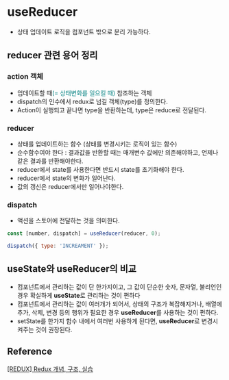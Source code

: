 # useReducer

- 상태 업데이트 로직을 컴포넌트 밖으로 분리 가능하다.

## reducer 관련 용어 정리

### action 객체

- 업데이트할 때<span style="color: teal">(= 상태변화를 일으킬 때)</span> 참조하는 객체
- dispatch의 인수에서 redux로 넘길 객체(type)를 정의한다.
- Action이 실행되고 끝나면 type을 반환하는데, type은 reduce로 전달된다.

### reducer

- 상태를 업데이트하는 함수 (상태를 변경시키는 로직이 있는 함수)
- 순수함수여야 한다 : 결과값을 반환할 때는 매개변수 값에만 의존해야하고, 언제나 같은 결과를 반환해야한다.
- reducer에서 state를 사용한다면 반드시 state를 초기화해야 한다.
- reducer에서 state의 변화가 일어난다.
- 값의 갱신은 reducer에서만 일어나야한다.

### dispatch

- 액션을 스토어에 전달하는 것을 의미한다.

```js
const [number, dispatch] = useReducer(reducer, 0);

dispatch({ type: 'INCREAMENT' });
```

## useState와 useReducer의 비교

- 컴포넌트에서 관리하는 값이 단 한가지이고, 그 값이 단순한 숫자, 문자열, 불리언인 경우 확실하게 **useState**로 관리하는 것이 편하다
- 컴포넌트에서 관리하는 값이 여러개가 되어서, 상태의 구조가 복잡해지거나, 배열에 추가, 삭제, 변경 등의 행위가 필요한 경우 **useReducer**를 사용하는 것이 편하다.
- setState를 한가지 함수 내에서 여러번 사용하게 된다면, **useReducer**로 변경시켜주는 것이 권장된다.

## Reference

[[REDUX] Redux 개념, 구조, 실습](https://hwan1001.tistory.com/38)
